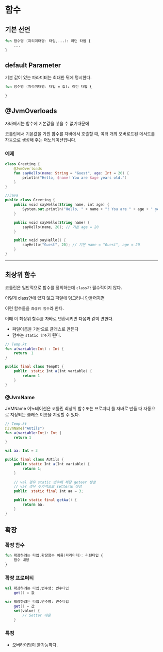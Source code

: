 # 함수

## 기본 선언
```kotlin
fun 함수명 (파리미터명: 타입,...): 리턴 타입 {
    ...
}
```

## default Parameter
기본 값이 있는 파라미터는 최대한 뒤에 명시한다.
```kotlin
fun 함수명 (파라미터명: 타입 = 값): 리턴 타입 {
    
}
```

## @JvmOverloads

자바에서는 함수에 기본값을 넣을 수 없기때문에 

코틀린에서 기본값을 가진 함수를 자바에서 호출할 때,
여러 개의 오버로드된 메서드를 자동으로 생성해 주는 어노테이션입니다.

### 예제
```kotlin
class Greeting {
    @JvmOverloads
    fun sayHello(name: String = "Guest", age: Int = 20) {
        println("Hello, $name! You are $age years old.")
    }
}

//Java 
public class Greeting {
    public void sayHello(String name, int age) {
        System.out.println("Hello, " + name + "! You are " + age + " years old.");
    }

    public void sayHello(String name) {
        sayHello(name, 20); // 기본 age = 20
    }

    public void sayHello() {
        sayHello("Guest", 20); // 기본 name = "Guest", age = 20
    }
}
```
---

## 최상위 함수

코틀린은 일반적으로 함수를 정의하는데 `class`가 필수적이지 않다.

이렇게 class안에 있지 않고 파일에 덩그러니 만들어지면

이런 함수들을 `최상위 함수`라 한다.

이때 이 최상위 함수를 자바로 변환시키면 다음과 같이 변한다.

- 파일이름을 기반으로 클래스로 만든다
- 함수는 `static 함수`가 된다.

```kotlin
// Temp.kt
fun a(variable:Int) : Int {
    return  1
}
```

```java
public final class TempKt {
    public  static Int a(Int variable) {
        return 1
    }
}
```

### @JvmName

JVMName 어노테이션은 코틀린 최상위 함수또는 프로퍼티 를 자바로 만들 때
자동으로 지정되는 클래스 이름을 지정할 수 있다.


```kotlin
// Temp.kt
@JvmName("AUtils")
fun a(variable:Int): Int {
    return 1
}

val aa: Int = 3 

```

```java
public final class AUtils {
    public static Int a(Int variable) {
        return 1;
    }
    
    // val 경우 static 변수에 해당 geteer 생성
    // var 경우 추가적으로 setter도 생성
    public  static final Int aa = 3;

    public static final getAa() {
        return aa;
    }
}
```

## 확장 

### 확장 함수 
```kotlin
fun 확장하려는 타입.확장함수 이름(파라미터): 리턴타입 {
    함수 내용 
}
```

### 확장 프로퍼티 
```kotlin
val 확장하려는 타입.변수명: 변수타입 
    get() = 값 

var 확장하려는 타입.변수명: 변수타입
    get() = 값
    set(value) {
        // Setter 내용
    }
```


### 특징
- 오버라이딩이 불가능하다.


